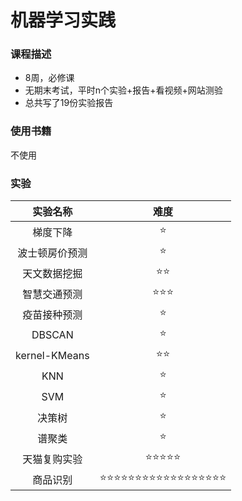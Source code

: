 # 机器学习实践

### 课程描述

- 8周，必修课
- 无期末考试，平时n个实验+报告+看视频+网站测验
- 总共写了19份实验报告

### 使用书籍
不使用


### 实验
|    实验名称    |        难度        |
| :------------: | :----------------: |
|    梯度下降    |         ⭐          |
| 波士顿房价预测 |         ⭐          |
|  天文数据挖掘  |         ⭐⭐         |
|  智慧交通预测  |        ⭐⭐⭐         |
|  疫苗接种预测  |         ⭐          |
|     DBSCAN     |         ⭐          |
| kernel-KMeans  |         ⭐⭐         |
|      KNN       |         ⭐          |
|      SVM       |         ⭐          |
|     决策树     |         ⭐          |
|     谱聚类     |         ⭐          |
|  天猫复购实验  |       ⭐⭐⭐⭐⭐        |
|    商品识别    | ⭐⭐⭐⭐⭐⭐⭐⭐⭐⭐⭐⭐⭐⭐⭐⭐⭐⭐ |
